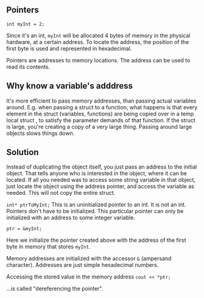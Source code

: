 ## Pointers

`int myInt = 2;`

Since it's an int, `myInt` will be allocated 4 bytes of memory in the physical hardware, at a certain address. To locate the address, the position of the first byte is used and represented in hexadecimal.

Pointers are addresses to memory locations. The address can be used to read its contents. 

## Why know a variable's adddress 

It's more efficient to pass memory addresses, than passing actual variables around. E.g. when passing a struct to a function, what happens is that every element in the struct (variables, functions) are being copied over in a temp local struct , to satisfy the parameter demands of that function. If the struct is large, you're creating a copy of a very large thing. Passing around large objects slows things down. 

## Solution

Instead of  duplicating the object itself, you just pass an address to the initial object. That tells anyone who is interested in the object, where it can be located. If all you needed was to access some string variable in that object, just locate the object using the address pointer, and access the variable as needed. This will not copy the entire struct. 

`int* ptrToMyInt;` 
This is an uninitialized pointer to an int. It is not an int. Pointers don't have to be initialized. 
This particular pointer can only be initialized with an address to some integer variable. 

`ptr = &myInt;`

Here we initialize the pointer created above with the address of the first byte in memory that stores `myInt`.

Memory addresses are initialized with the accessor `&` (ampersand character). Addresses are just simple hexadecimal numbers. 


Accessing the stored value in the memory address 
`cout << *ptr;`

...is called "dereferencing the pointer".
